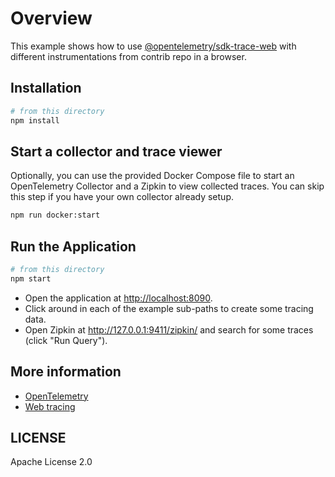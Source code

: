 # Overview

This example shows how to use [@opentelemetry/sdk-trace-web][] with different instrumentations from contrib repo in a browser.

## Installation

```sh
# from this directory
npm install
```

## Start a collector and trace viewer

Optionally, you can use the provided Docker Compose file to start an OpenTelemetry Collector and a Zipkin to view collected traces.
You can skip this step if you have your own collector already setup.

```sh
npm run docker:start
```

## Run the Application

```sh
# from this directory
npm start
```

- Open the application at <http://localhost:8090>.
- Click around in each of the example sub-paths to create some tracing data.
- Open Zipkin at <http://127.0.0.1:9411/zipkin/> and search for some traces (click "Run Query").

## More information

- [OpenTelemetry](https://opentelemetry.io)
- [Web tracing][opentelemetry-sdk-trace-web]

## LICENSE

Apache License 2.0

[@opentelemetry/sdk-trace-web]: https://www.npmjs.com/package/@opentelemetry/sdk-trace-web
[opentelemetry-sdk-trace-web]: https://github.com/open-telemetry/opentelemetry-js/tree/main/packages/opentelemetry-sdk-trace-web
